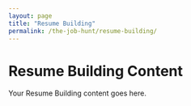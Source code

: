 ```yaml
---
layout: page
title: "Resume Building"
permalink: /the-job-hunt/resume-building/
---
```


# Resume Building Content
Your Resume Building content goes here.
